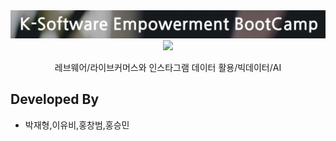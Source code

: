 <div align="center">
    <img width="600" src="src/keb.png" alt="{Logo}">
    <img src="https://img.shields.io/badge/python-3670A0?style=for-the-badge&logo=python&logoColor=ffdd54"/>
    <br />
    <p>레브웨어/라이브커머스와 인스타그램 데이터 활용/빅데이터/AI</p>
</div>

## Developed By

- 박재형,이유비,홍창범,홍승민
